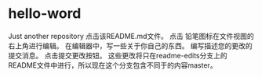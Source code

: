 # hello-word
Just another repository
点击该README.md文件。
点击  铅笔图标在文件视图的右上角进行编辑。
在编辑器中，写一些关于你自己的东西。
编写描述您的更改的提交消息。
点击提交更改按钮。
这些更改将只在readme-edits分支上的README文件中进行，所以现在这个分支包含不同于的内容master。
